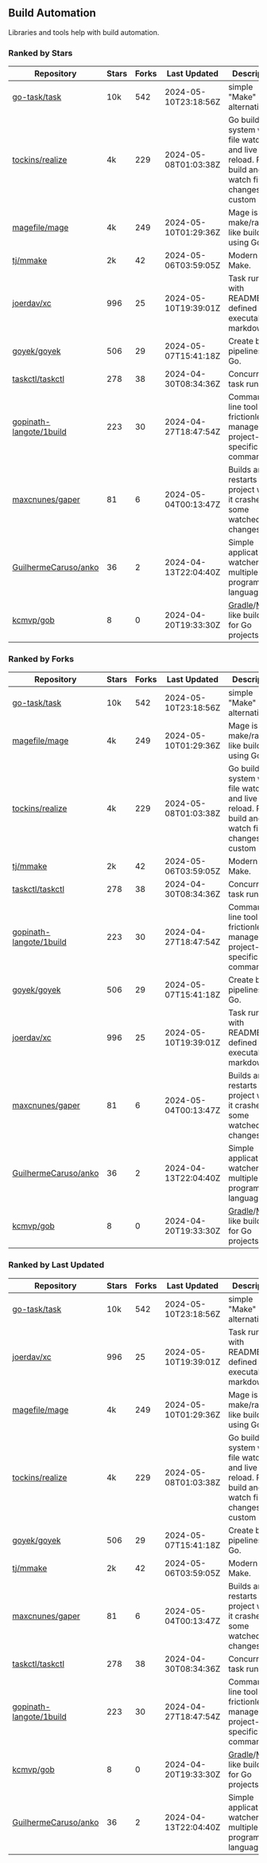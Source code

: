 ## Build Automation

Libraries and tools help with build automation.

### Ranked by Stars

| Repository | Stars | Forks | Last Updated | Description | 
|------------|-------|-------|--------------|-------------|
| [go-task/task](https://github.com/go-task/task) | 10k | 542 | 2024-05-10T23:18:56Z |  simple "Make" alternative. |
| [tockins/realize](https://github.com/tockins/realize) | 4k | 229 | 2024-05-08T01:03:38Z |  Go build a system with file watchers and live to reload. Run, build and watch file changes with custom paths. |
| [magefile/mage](https://github.com/magefile/mage) | 4k | 249 | 2024-05-10T01:29:36Z |  Mage is a make/rake-like build tool using Go. |
| [tj/mmake](https://github.com/tj/mmake) | 2k | 42 | 2024-05-06T03:59:05Z |  Modern Make. |
| [joerdav/xc](https://github.com/joerdav/xc) | 996 | 25 | 2024-05-10T19:39:01Z |  Task runner with README.md defined tasks, executable markdown. |
| [goyek/goyek](https://github.com/goyek/goyek) | 506 | 29 | 2024-05-07T15:41:18Z |  Create build pipelines in Go. |
| [taskctl/taskctl](https://github.com/taskctl/taskctl) | 278 | 38 | 2024-04-30T08:34:36Z |  Concurrent task runner. |
| [gopinath-langote/1build](https://github.com/gopinath-langote/1build) | 223 | 30 | 2024-04-27T18:47:54Z |  Command line tool to frictionlessly manage project-specific commands. |
| [maxcnunes/gaper](https://github.com/maxcnunes/gaper) | 81 | 6 | 2024-05-04T00:13:47Z |  Builds and restarts a Go project when it crashes or some watched file changes. |
| [GuilhermeCaruso/anko](https://github.com/GuilhermeCaruso/anko) | 36 | 2 | 2024-04-13T22:04:40Z |  Simple application watcher for multiple programming languages. |
| [kcmvp/gob](https://github.com/kcmvp/gob) | 8 | 0 | 2024-04-20T19:33:30Z |  [Gradle](https://docs.gradle.org/)/[Maven](https://maven.apache.org/) like build tool for Go projects. |

### Ranked by Forks

| Repository | Stars | Forks | Last Updated | Description | 
|------------|-------|-------|--------------|-------------|
| [go-task/task](https://github.com/go-task/task) | 10k | 542 | 2024-05-10T23:18:56Z |  simple "Make" alternative. |
| [magefile/mage](https://github.com/magefile/mage) | 4k | 249 | 2024-05-10T01:29:36Z |  Mage is a make/rake-like build tool using Go. |
| [tockins/realize](https://github.com/tockins/realize) | 4k | 229 | 2024-05-08T01:03:38Z |  Go build a system with file watchers and live to reload. Run, build and watch file changes with custom paths. |
| [tj/mmake](https://github.com/tj/mmake) | 2k | 42 | 2024-05-06T03:59:05Z |  Modern Make. |
| [taskctl/taskctl](https://github.com/taskctl/taskctl) | 278 | 38 | 2024-04-30T08:34:36Z |  Concurrent task runner. |
| [gopinath-langote/1build](https://github.com/gopinath-langote/1build) | 223 | 30 | 2024-04-27T18:47:54Z |  Command line tool to frictionlessly manage project-specific commands. |
| [goyek/goyek](https://github.com/goyek/goyek) | 506 | 29 | 2024-05-07T15:41:18Z |  Create build pipelines in Go. |
| [joerdav/xc](https://github.com/joerdav/xc) | 996 | 25 | 2024-05-10T19:39:01Z |  Task runner with README.md defined tasks, executable markdown. |
| [maxcnunes/gaper](https://github.com/maxcnunes/gaper) | 81 | 6 | 2024-05-04T00:13:47Z |  Builds and restarts a Go project when it crashes or some watched file changes. |
| [GuilhermeCaruso/anko](https://github.com/GuilhermeCaruso/anko) | 36 | 2 | 2024-04-13T22:04:40Z |  Simple application watcher for multiple programming languages. |
| [kcmvp/gob](https://github.com/kcmvp/gob) | 8 | 0 | 2024-04-20T19:33:30Z |  [Gradle](https://docs.gradle.org/)/[Maven](https://maven.apache.org/) like build tool for Go projects. |

### Ranked by Last Updated

| Repository | Stars | Forks | Last Updated | Description | 
|------------|-------|-------|--------------|-------------|
| [go-task/task](https://github.com/go-task/task) | 10k | 542 | 2024-05-10T23:18:56Z |  simple "Make" alternative. |
| [joerdav/xc](https://github.com/joerdav/xc) | 996 | 25 | 2024-05-10T19:39:01Z |  Task runner with README.md defined tasks, executable markdown. |
| [magefile/mage](https://github.com/magefile/mage) | 4k | 249 | 2024-05-10T01:29:36Z |  Mage is a make/rake-like build tool using Go. |
| [tockins/realize](https://github.com/tockins/realize) | 4k | 229 | 2024-05-08T01:03:38Z |  Go build a system with file watchers and live to reload. Run, build and watch file changes with custom paths. |
| [goyek/goyek](https://github.com/goyek/goyek) | 506 | 29 | 2024-05-07T15:41:18Z |  Create build pipelines in Go. |
| [tj/mmake](https://github.com/tj/mmake) | 2k | 42 | 2024-05-06T03:59:05Z |  Modern Make. |
| [maxcnunes/gaper](https://github.com/maxcnunes/gaper) | 81 | 6 | 2024-05-04T00:13:47Z |  Builds and restarts a Go project when it crashes or some watched file changes. |
| [taskctl/taskctl](https://github.com/taskctl/taskctl) | 278 | 38 | 2024-04-30T08:34:36Z |  Concurrent task runner. |
| [gopinath-langote/1build](https://github.com/gopinath-langote/1build) | 223 | 30 | 2024-04-27T18:47:54Z |  Command line tool to frictionlessly manage project-specific commands. |
| [kcmvp/gob](https://github.com/kcmvp/gob) | 8 | 0 | 2024-04-20T19:33:30Z |  [Gradle](https://docs.gradle.org/)/[Maven](https://maven.apache.org/) like build tool for Go projects. |
| [GuilhermeCaruso/anko](https://github.com/GuilhermeCaruso/anko) | 36 | 2 | 2024-04-13T22:04:40Z |  Simple application watcher for multiple programming languages. |

